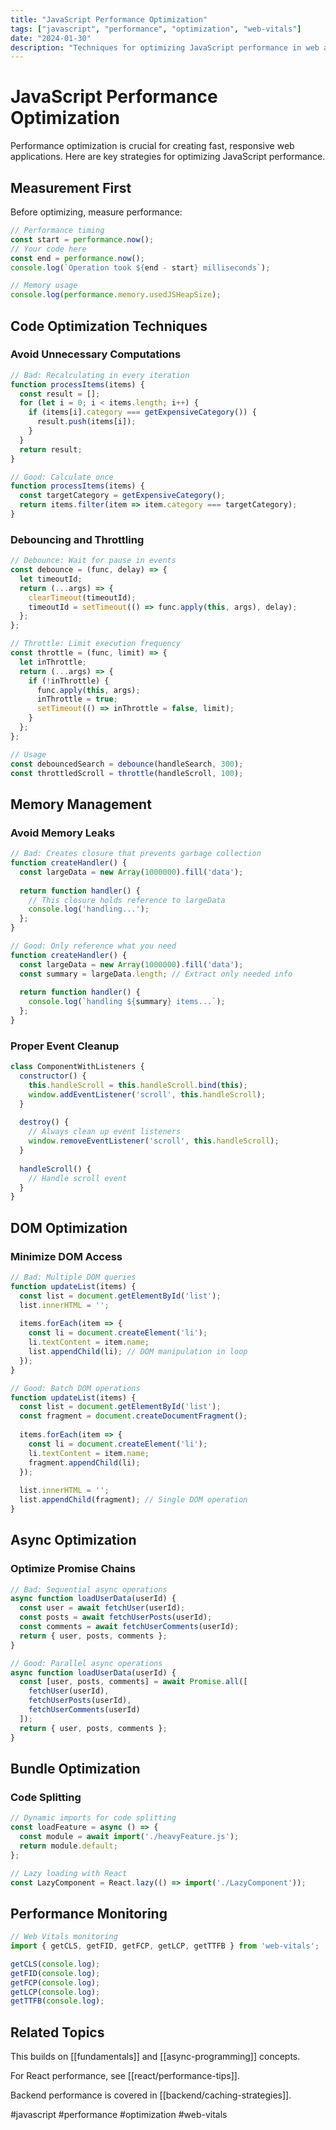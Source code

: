 ```yaml
---
title: "JavaScript Performance Optimization"
tags: ["javascript", "performance", "optimization", "web-vitals"]
date: "2024-01-30"
description: "Techniques for optimizing JavaScript performance in web applications"
---
```


# JavaScript Performance Optimization

Performance optimization is crucial for creating fast, responsive web applications. Here are key strategies for optimizing JavaScript performance.

## Measurement First

Before optimizing, measure performance:

```javascript
// Performance timing
const start = performance.now();
// Your code here
const end = performance.now();
console.log(`Operation took ${end - start} milliseconds`);

// Memory usage
console.log(performance.memory.usedJSHeapSize);
```

## Code Optimization Techniques

### Avoid Unnecessary Computations

```javascript
// Bad: Recalculating in every iteration
function processItems(items) {
  const result = [];
  for (let i = 0; i < items.length; i++) {
    if (items[i].category === getExpensiveCategory()) {
      result.push(items[i]);
    }
  }
  return result;
}

// Good: Calculate once
function processItems(items) {
  const targetCategory = getExpensiveCategory();
  return items.filter(item => item.category === targetCategory);
}
```

### Debouncing and Throttling

```javascript
// Debounce: Wait for pause in events
const debounce = (func, delay) => {
  let timeoutId;
  return (...args) => {
    clearTimeout(timeoutId);
    timeoutId = setTimeout(() => func.apply(this, args), delay);
  };
};

// Throttle: Limit execution frequency
const throttle = (func, limit) => {
  let inThrottle;
  return (...args) => {
    if (!inThrottle) {
      func.apply(this, args);
      inThrottle = true;
      setTimeout(() => inThrottle = false, limit);
    }
  };
};

// Usage
const debouncedSearch = debounce(handleSearch, 300);
const throttledScroll = throttle(handleScroll, 100);
```

## Memory Management

### Avoid Memory Leaks

```javascript
// Bad: Creates closure that prevents garbage collection
function createHandler() {
  const largeData = new Array(1000000).fill('data');
  
  return function handler() {
    // This closure holds reference to largeData
    console.log('handling...');
  };
}

// Good: Only reference what you need
function createHandler() {
  const largeData = new Array(1000000).fill('data');
  const summary = largeData.length; // Extract only needed info
  
  return function handler() {
    console.log(`handling ${summary} items...`);
  };
}
```

### Proper Event Cleanup

```javascript
class ComponentWithListeners {
  constructor() {
    this.handleScroll = this.handleScroll.bind(this);
    window.addEventListener('scroll', this.handleScroll);
  }
  
  destroy() {
    // Always clean up event listeners
    window.removeEventListener('scroll', this.handleScroll);
  }
  
  handleScroll() {
    // Handle scroll event
  }
}
```

## DOM Optimization

### Minimize DOM Access

```javascript
// Bad: Multiple DOM queries
function updateList(items) {
  const list = document.getElementById('list');
  list.innerHTML = '';
  
  items.forEach(item => {
    const li = document.createElement('li');
    li.textContent = item.name;
    list.appendChild(li); // DOM manipulation in loop
  });
}

// Good: Batch DOM operations
function updateList(items) {
  const list = document.getElementById('list');
  const fragment = document.createDocumentFragment();
  
  items.forEach(item => {
    const li = document.createElement('li');
    li.textContent = item.name;
    fragment.appendChild(li);
  });
  
  list.innerHTML = '';
  list.appendChild(fragment); // Single DOM operation
}
```

## Async Optimization

### Optimize Promise Chains

```javascript
// Bad: Sequential async operations
async function loadUserData(userId) {
  const user = await fetchUser(userId);
  const posts = await fetchUserPosts(userId);
  const comments = await fetchUserComments(userId);
  return { user, posts, comments };
}

// Good: Parallel async operations
async function loadUserData(userId) {
  const [user, posts, comments] = await Promise.all([
    fetchUser(userId),
    fetchUserPosts(userId),
    fetchUserComments(userId)
  ]);
  return { user, posts, comments };
}
```

## Bundle Optimization

### Code Splitting

```javascript
// Dynamic imports for code splitting
const loadFeature = async () => {
  const module = await import('./heavyFeature.js');
  return module.default;
};

// Lazy loading with React
const LazyComponent = React.lazy(() => import('./LazyComponent'));
```

## Performance Monitoring

```javascript
// Web Vitals monitoring
import { getCLS, getFID, getFCP, getLCP, getTTFB } from 'web-vitals';

getCLS(console.log);
getFID(console.log);
getFCP(console.log);
getLCP(console.log);
getTTFB(console.log);
```

## Related Topics

This builds on [[fundamentals]] and [[async-programming]] concepts.

For React performance, see [[react/performance-tips]].

Backend performance is covered in [[backend/caching-strategies]].

#javascript #performance #optimization #web-vitals